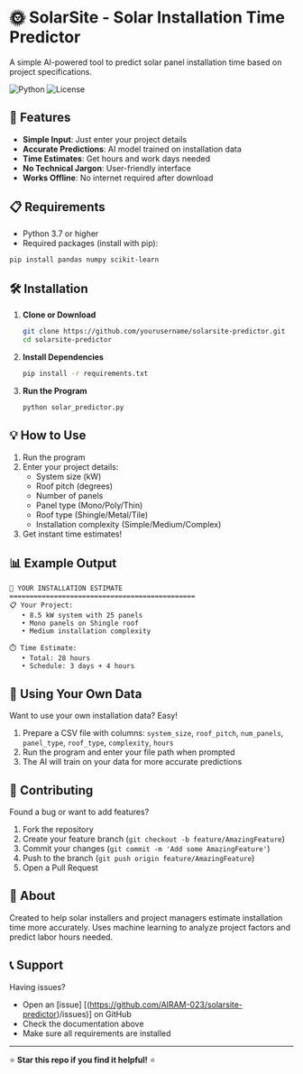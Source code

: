 # 🌞 SolarSite - Solar Installation Time Predictor

A simple AI-powered tool to predict solar panel installation time based on project specifications.

![Python](https://img.shields.io/badge/Python-3.7+-blue.svg)
![License](https://img.shields.io/badge/License-MIT-green.svg)

## 🚀 Features

- **Simple Input**: Just enter your project details
- **Accurate Predictions**: AI model trained on installation data
- **Time Estimates**: Get hours and work days needed
- **No Technical Jargon**: User-friendly interface
- **Works Offline**: No internet required after download

## 📋 Requirements

- Python 3.7 or higher
- Required packages (install with pip):

```bash
pip install pandas numpy scikit-learn
```

## 🛠️ Installation

1. **Clone or Download**
   ```bash
   git clone https://github.com/yourusername/solarsite-predictor.git
   cd solarsite-predictor
   ```

2. **Install Dependencies**
   ```bash
   pip install -r requirements.txt
   ```

3. **Run the Program**
   ```bash
   python solar_predictor.py
   ```

## 💡 How to Use

1. Run the program
2. Enter your project details:
   - System size (kW)
   - Roof pitch (degrees)
   - Number of panels
   - Panel type (Mono/Poly/Thin)
   - Roof type (Shingle/Metal/Tile)
   - Installation complexity (Simple/Medium/Complex)
3. Get instant time estimates!

## 📊 Example Output

```
🎯 YOUR INSTALLATION ESTIMATE
==============================================
📋 Your Project:
   • 8.5 kW system with 25 panels
   • Mono panels on Shingle roof
   • Medium installation complexity

⏱️ Time Estimate:
   • Total: 28 hours
   • Schedule: 3 days + 4 hours
```

## 🔧 Using Your Own Data

Want to use your own installation data? Easy!

1. Prepare a CSV file with columns: `system_size`, `roof_pitch`, `num_panels`, `panel_type`, `roof_type`, `complexity`, `hours`
2. Run the program and enter your file path when prompted
3. The AI will train on your data for more accurate predictions

## 🤝 Contributing

Found a bug or want to add features? 

1. Fork the repository
2. Create your feature branch (`git checkout -b feature/AmazingFeature`)
3. Commit your changes (`git commit -m 'Add some AmazingFeature'`)
4. Push to the branch (`git push origin feature/AmazingFeature`)
5. Open a Pull Request


## 🎯 About

Created to help solar installers and project managers estimate installation time more accurately. Uses machine learning to analyze project factors and predict labor hours needed.

## 📞 Support

Having issues? 
- Open an [issue] [(https://github.com/AIRAM-023/solarsite-predictor)/issues)] on GitHub
- Check the documentation above
- Make sure all requirements are installed

---

⭐ **Star this repo if you find it helpful!** ⭐
